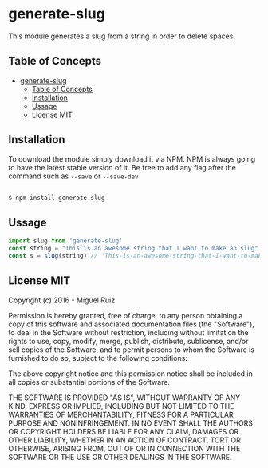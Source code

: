 # generate-slug

This module generates a slug from a string in order to delete spaces.

## Table of Concepts

- [generate-slug](#generate-slug)
	- [Table of Concepts](#table-of-concepts)
	- [Installation](#installation)
	- [Ussage](#ussage)
	- [License MIT](#license-mit)

## Installation

To download the module simply download it via NPM. NPM is always going to have the latest stable version of it. Be free to add any flag after the command such as `--save` or `--save-dev`

```bash

$ npm install generate-slug

```

## Ussage

```js
import slug from 'generate-slug'
const string = "This is an awesome string that I want to make an slug"
const s = slug(string) // 'This-is-an-awesome-string-that-I-want-to-make-an-slug'
```

## License MIT

Copyright (c) 2016 - Miguel Ruiz

Permission is hereby granted, free of charge, to any person obtaining a copy
of this software and associated documentation files (the "Software"), to deal
in the Software without restriction, including without limitation the rights
to use, copy, modify, merge, publish, distribute, sublicense, and/or sell
copies of the Software, and to permit persons to whom the Software is
furnished to do so, subject to the following conditions:

The above copyright notice and this permission notice shall be included in
all copies or substantial portions of the Software.

THE SOFTWARE IS PROVIDED "AS IS", WITHOUT WARRANTY OF ANY KIND, EXPRESS OR
IMPLIED, INCLUDING BUT NOT LIMITED TO THE WARRANTIES OF MERCHANTABILITY,
FITNESS FOR A PARTICULAR PURPOSE AND NONINFRINGEMENT. IN NO EVENT SHALL THE
AUTHORS OR COPYRIGHT HOLDERS BE LIABLE FOR ANY CLAIM, DAMAGES OR OTHER
LIABILITY, WHETHER IN AN ACTION OF CONTRACT, TORT OR OTHERWISE, ARISING FROM,
OUT OF OR IN CONNECTION WITH THE SOFTWARE OR THE USE OR OTHER DEALINGS IN THE
SOFTWARE.
